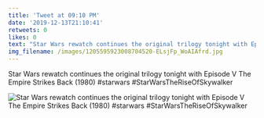 ```yaml
---
title: 'Tweet at 09:10 PM'
date: '2019-12-13T21:10:41'
retweets: 0
likes: 0
text: "Star Wars rewatch continues the original trilogy tonight with Episode V The Empire Strikes Back (1980) #starwars #StarWarsTheRiseOfSkywalker"
img_filename: /images/1205595923008704520-ELsjFp_WoAIAfrd.jpg
---
```

Star Wars rewatch continues the original trilogy tonight with Episode V The Empire Strikes Back (1980) #starwars #StarWarsTheRiseOfSkywalker

![Star Wars rewatch continues the original trilogy tonight with Episode V The Empire Strikes Back (1980) #starwars #StarWarsTheRiseOfSkywalker](/images/1205595923008704520-ELsjFp_WoAIAfrd.jpg "Star Wars rewatch continues the original trilogy tonight with Episode V The Empire Strikes Back (1980) #starwars #StarWarsTheRiseOfSkywalker")